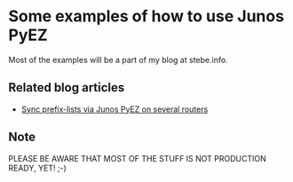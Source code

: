 # Some examples of how to use Junos PyEZ

Most of the examples will be a part of my blog at stebe.info.


## Related blog articles

* [Sync prefix-lists via Junos PyEZ on several routers](https://stebe.info/2016/11/sync-prefix-lists-via-junos-pyez/)


## Note

PLEASE BE AWARE THAT MOST OF THE STUFF IS NOT PRODUCTION READY, YET! ;-)
